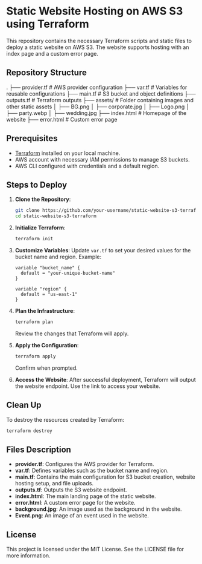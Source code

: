 # Static Website Hosting on AWS S3 using Terraform

This repository contains the necessary Terraform scripts and static files to deploy a static website on AWS S3. The website supports hosting with an index page and a custom error page.

## Repository Structure

.
├── provider.tf      # AWS provider configuration
├── var.tf           # Variables for reusable configurations
├── main.tf          # S3 bucket and object definitions
├── outputs.tf       # Terraform outputs
├── assets/          # Folder containing images and other static assets
│   ├── BG.png
│   ├── corporate.jpg
│   ├── Logo.png
│   ├── party.webp
│   ├── wedding.jpg
├── index.html       # Homepage of the website
├── error.html       # Custom error page


## Prerequisites

- [Terraform](https://www.terraform.io/downloads) installed on your local machine.
- AWS account with necessary IAM permissions to manage S3 buckets.
- AWS CLI configured with credentials and a default region.

## Steps to Deploy

1. **Clone the Repository**:
   ```bash
   git clone https://github.com/your-username/static-website-s3-terraform.git
   cd static-website-s3-terraform
   ```

2. **Initialize Terraform**:
   ```bash
   terraform init
   ```

3. **Customize Variables**:
   Update `var.tf` to set your desired values for the bucket name and region. Example:
   ```hcl
   variable "bucket_name" {
     default = "your-unique-bucket-name"
   }

   variable "region" {
     default = "us-east-1"
   }
   ```

4. **Plan the Infrastructure**:
   ```bash
   terraform plan
   ```
   Review the changes that Terraform will apply.

5. **Apply the Configuration**:
   ```bash
   terraform apply
   ```
   Confirm when prompted.

6. **Access the Website**:
   After successful deployment, Terraform will output the website endpoint. Use the link to access your website.

## Clean Up

To destroy the resources created by Terraform:
```bash
terraform destroy
```

## Files Description

- **provider.tf**: Configures the AWS provider for Terraform.
- **var.tf**: Defines variables such as the bucket name and region.
- **main.tf**: Contains the main configuration for S3 bucket creation, website hosting setup, and file uploads.
- **outputs.tf**: Outputs the S3 website endpoint.
- **index.html**: The main landing page of the static website.
- **error.html**: A custom error page for the website.
- **background.jpg**: An image used as the background in the website.
- **Event.png**: An image of an event used in the website.

## License

This project is licensed under the MIT License. See the LICENSE file for more information.
